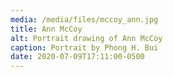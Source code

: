 ```yaml
---
media: /media/files/mccoy_ann.jpg
title: Ann McCoy
alt: Portrait drawing of Ann McCoy
caption: Portrait by Phong H. Bui
date: 2020-07-09T17:11:00-0500
---
```

